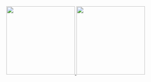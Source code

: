 <a href="https://github.com/PeterJPD">
  <img height="180em" src="https://github-readme-stats.vercel.app/api?username=PeterJPD&show_icons=true&theme=&include_all_commits=true&count_private=true"/>
  <img height="180em" src="https://github-readme-stats.vercel.app/api/top-langs/?username=PeterJPD&layout=compact&langs_count=7&theme=dracula"/>
</div>
